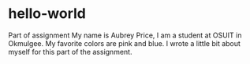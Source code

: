 # hello-world
Part of assignment
My name is Aubrey Price, I am a student at OSUIT in Okmulgee. My favorite colors are pink and blue.
I wrote a little bit about myself for this part of the assignment.
